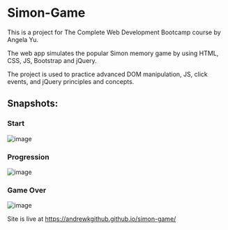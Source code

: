# Simon-Game

This is a project for The Complete Web Development Bootcamp course by Angela Yu.

The web app simulates the popular Simon memory game by using HTML, CSS, JS, Bootstrap and jQuery.

The project is used to practice advanced DOM manipulation, JS, click events, and jQuery principles and concepts.

## Snapshots: 

### Start 
![image](https://github.com/user-attachments/assets/50f0e708-e976-481c-8be2-3557f79cf958)


### Progression 
![image](https://github.com/user-attachments/assets/b09dd65b-0dcf-48bb-9702-e3ca2f814ef9)


### Game Over
![image](https://github.com/user-attachments/assets/f5e90f2d-e86b-4567-a0aa-227c5168fa7b)


Site is live at https://andrewkgithub.github.io/simon-game/

